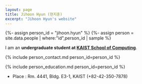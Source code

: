 ```yaml
---
layout: page
title: Jihoon Hyun (현지훈)
excerpt: "Jihoon Hyun's website"
---
```


{%- assign person_id = "jihoon.hyun" %}
{%- assign person = site.data.people | where:"id",person_id | sample %}

I am an **undergraduate student at [KAIST School of Computing](https://cs.kaist.ac.kr)**.

{% include person_contact.md person_id=person_id %}

{% include person_education.md person_id=person_id %}

- Place : Rm. 4441, Bldg. E3-1, KAIST (+82-42-350-7878)

<!--
#### Calendar

<div class="responsive-iframe-container big-container">
    <iframe src="https://calendar.google.com/calendar/embed?showTitle=0&amp;showPrint=0&amp;mode=WEEK&amp&amp;wkst=1&amp;bgcolor=%23FFFFFF&amp;src=jiseung.hong%40cp.kaist.ac.kr&amp;color=%23125A12&amp;ctz=Asia%2FSeoul" style="border-width:0; margin-top:15pt;" frameborder="0" scrolling="no"></iframe>
</div>
<div class="responsive-iframe-container small-container" style="height: 1000;">
    <iframe src="https://calendar.google.com/calendar/embed?showTitle=0&amp;showPrint=0&amp;mode=AGENDA&amp&amp;wkst=1&amp;bgcolor=%23FFFFFF&amp;src=jiseung.hong%40cp.kaist.ac.kr&amp;color=%23125A12&amp;ctz=Asia%2FSeoul" style="border-width:0" frameborder="0" scrolling="no"></iframe>
</div>
-->